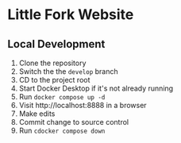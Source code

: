 # Little Fork Website

## Local Development

1. Clone the repository
1. Switch the the `develop` branch
1. CD to the project root
1. Start Docker Desktop if it's not already running
1. Run `docker compose up -d`
1. Visit http://localhost:8888 in a browser
1. Make edits
1. Commit change to source control
1. Run `cdocker compose down`
